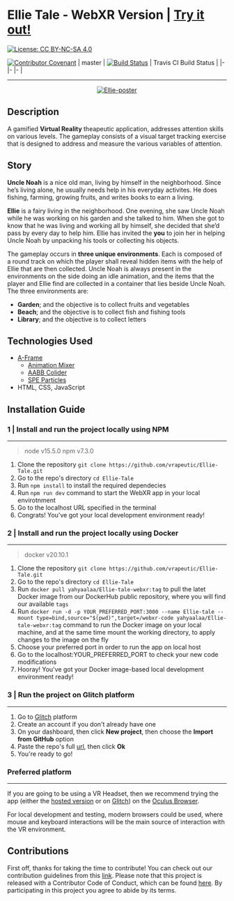 
# Ellie Tale - WebXR Version | [Try it out!](https://ellie-tale1.web.app/) 

[![License: CC BY-NC-SA 4.0](https://img.shields.io/badge/License-CC%20BY--NC--SA%204.0-lightgrey.svg)](https://creativecommons.org/licenses/by-nc-sa/4.0/)

[![Contributor Covenant](https://img.shields.io/badge/Contributor%20Covenant-v2.0%20adopted-ff69b4.svg)](code_of_conduct.md)
| master 	| [![Build Status](https://travis-ci.com/vrapeutic/Ellie-Tale.svg?branch=main)](https://travis-ci.com/vrapeutic/Ellie-Tale) 	| Travis CI Build Status 	|
|-	|-	|-	|
___

<p align="center">
<a href="https://giphy.com/"><img src="https://media.giphy.com/media/sPLvCsgHmeRORpXqEB/giphy.gif" alt="Ellie-poster" border="0"></a>
</p>

## Description
 
A gamified **Virtual Reality** theapeutic application, addresses attention skills on various levels. The gameplay consists of a visual target tracking exercise that is designed to address and measure the various variables of attention.

## Story
**Uncle Noah** is a nice old man, living by himself in the neighborhood. Since he’s living alone, he usually needs help in his everyday activites. He does fishing, farming, growing fruits, and writes books to earn a living. 

**Ellie** is a fairy living in the neighborhood. One evening, she saw Uncle Noah while he was working on his garden and she talked to him. When she got to know that he was living and working all by himself, she decided that she’d pass by every day to help him. Ellie has invited the **you** to join her in helping Uncle Noah by unpacking his tools or collecting his objects.

The gameplay occurs in **three unique environments**. Each is composed of a round track on which the player shall reveal hidden items with the help of Ellie that are then collected. Uncle Noah is always present in the environments on the side doing an idle animation, and the items that the player and Ellie find are collected in a container that lies beside Uncle Noah.
The three environments are: 

 - **Garden**; and the objective is to collect fruits and vegetables
 - **Beach**; and the objective is to collect fish and fishing tools
 - **Library**; and the objective is to collect letters

## Technologies Used

 - [A-Frame](https://aframe.io/)
	 - [Animation Mixer](https://www.8thwall.com/8thwall/animation-mixer-aframe)
	 - [AABB Colider](https://github.com/supermedium/superframe/tree/master/components/aabb-collider/)
	 - [SPE Particles](https://github.com/harlyq/aframe-spe-particles-component)
 - HTML, CSS, JavaScript

## Installation Guide

### 1 | Install and run the project locally using NPM
---

> node v15.5.0
> npm v7.3.0

 1. Clone the repository `git clone https://github.com/vrapeutic/Ellie-Tale.git`
 2. Go to the repo's directory `cd Ellie-Tale`
 3. Run `npm install` to install the required dependecies
 4. Run `npm run dev` command to start the WebXR app in your local envirotnment
 5. Go to the localhost URL specified in the terminal
 6. Congrats! You've got your local development environment ready!

### 2 | Install and run the project locally using Docker
---

> docker v20.10.1

 1. Clone the repository 
`git clone https://github.com/vrapeutic/Ellie-Tale.git`
 2. Go to the repo's directory 
`cd Ellie-Tale`
 3. Run `docker pull yahyaalaa/Ellie-tale-webxr:tag` to pull the latet Docker image from our DockerHub public repository, where you will find our available `tags`
 4. Run `docker run -d -p YOUR_PREFERRED_PORT:3000 --name Ellie-tale --mount type=bind,source="$(pwd)",target=/webxr-code yahyaalaa/Ellie-tale-webxr:tag` command to run the Docker image on your local machine, and at the same time mount the working directory, to apply changes to the image on the fly
 5. Choose your preferred port in order to run the app on local host
 6. Go to the localhost:YOUR_PREFERRED_PORT to check your new code modifications
 7. Hooray! You've got your Docker image-based local development environment ready!

### 3 | Run the project on Glitch platform
---
 1. Go to [Glitch](https://glitch.com/) platform
 2. Create an account if you don't already have one
 3. On your dashboard, then click **New project**, then choose the **Import from GitHub** option
 4. Paste the repo's full [url](https://github.com/vrapeutic/Ellie-Tale.git), then click **Ok**
 5. You're ready to go!
 
 ### Preferred platform
 ---
 If you are going to be using a VR Headset, then we recommend trying the app (either the [hosted version](https://bit.ly/2LiIM22) or on [Glitch](https://glitch.com/)) on the [Oculus Browser](https://developer.oculus.com/webxr/).
 
 For local development and testing, modern browsers could be used, where mouse and keyboard interactions will be the main source of interaction with the VR environment.


## Contributions
First off, thanks for taking the time to contribute! You can check out our contribution guidelines from this [link](https://github.com/YahyaAlaaMassoud/Ellie-Tale/blob/master/CONTRIBUTING.md).
Please note that this project is released with a Contributor Code of Conduct, which can be found [here](https://www.contributor-covenant.org/version/2/0/code_of_conduct/). By participating in this project you agree to abide by its terms.
